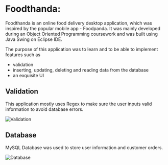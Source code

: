 # Foodthanda:

Foodthanda is an online food delivery desktop application, which was inspired by the popular mobile app - Foodpanda. It was mainly developed during an Object Oriented Programming coursework and was built using Java Swing on Eclipse IDE.

The purpose of this application was to learn and to be able to implement features such as
* validation
* inserting, updating, deleting and reading data from the database
* an exquisite UI

## Validation
This application mostly uses Regex to make sure the user inputs valid information to avoid database errors.

![Validation](https://github.com/NaifH5/Foodthanda/assets/95228176/295b48e8-2a75-4f47-b872-909b9f4db230)

## Database
MySQL Database was used to store user information and customer orders.

![Database](https://github.com/NaifH5/Foodthanda/assets/95228176/86e46de3-26bc-45b6-bfbf-a1442bf0892d)

